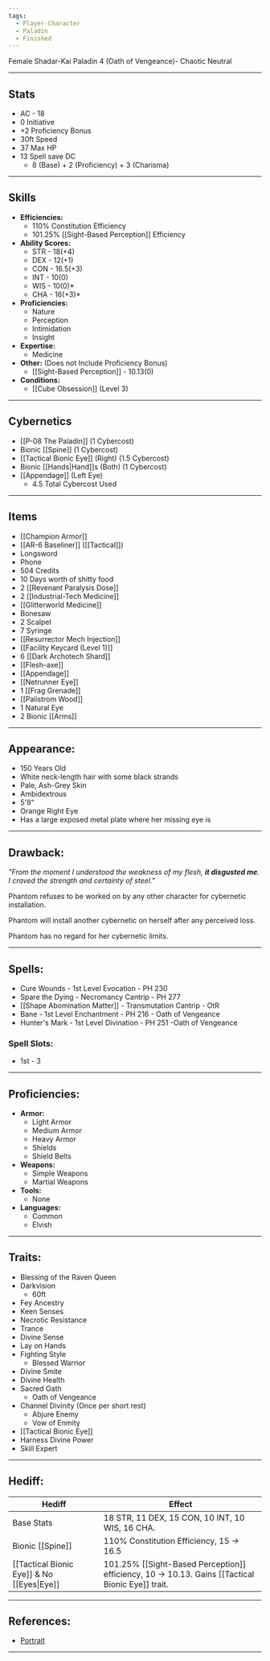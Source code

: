 ```yaml
---
tags:
  - Player-Character
  - Paladin
  - Finished
---
```

Female Shadar-Kai Paladin 4 (Oath of Vengeance)- Chaotic Neutral
********
## Stats
- AC - 18
- 0 Initiative
- +2 Proficiency Bonus
- 30ft Speed
- 37 Max HP
- 13 Spell save DC
	- 8 (Base) + 2 (Proficiency) + 3 (Charisma)
********
## Skills
- **Efficiencies:**
	- 110% Constitution Efficiency
	- 101.25% [[Sight-Based Perception]] Efficiency
- **Ability Scores:**
	- STR - 18(+4)
	- DEX - 12(+1)
	- CON - 16.5(+3)
	- INT - 10(0)
	- WIS - 10(0)*
	- CHA - 16(+3)*
- **Proficiencies:**
	- Nature
	- Perception
	- Intimidation
	- Insight
- **Expertise:**
	- Medicine
- **Other:** (Does not Include Proficiency Bonus)
	- [[Sight-Based Perception]] - 10.13(0)
- **Conditions:**
	- [[Cube Obsession]] (Level 3)
********
## Cybernetics
- [[P-08 The Paladin]] (1 Cybercost)
- Bionic [[Spine]] (1 Cybercost)
- [[Tactical Bionic Eye]] (Right) (1.5 Cybercost)
- Bionic [[Hands|Hand]]s (Both) (1 Cybercost)
- [[Appendage]] (Left Eye)
	- 4.5 Total Cybercost Used
********
## Items
- [[Champion Armor]]
- [[AR-6 Baseliner]] ([[Tactical]])
- Longsword
- Phone
- 504 Credits
- 10 Days worth of shitty food
- 2 [[Revenant Paralysis Dose]]
- 2 [[Industrial-Tech Medicine]]
- [[Glitterworld Medicine]]
- Bonesaw
- 2 Scalpel
- 7 Syringe
- [[Resurrector Mech Injection]]
- [[Facility Keycard (Level 1)]]
- 6 [[Dark Archotech Shard]]
- [[Flesh-axe]]
- [[Appendage]]
- [[Netrunner Eye]]
- 1 [[Frag Grenade]]
- [[Palistrom Wood]]
- 1 Natural Eye
- 2 Bionic [[Arms]]
********
## Appearance:
- 150 Years Old
- White neck-length hair with some black strands
- Pale, Ash-Grey Skin
- Ambidextrous
- 5'9"
- Orange Right Eye
- Has a large exposed metal plate where her missing eye is
********
## Drawback:
*"From the moment I understood the weakness of my flesh, **it disgusted me**. I craved the strength and certainty of steel."*

Phantom refuses to be worked on by any other character for cybernetic installation. 

Phantom will install another cybernetic on herself after any perceived loss.

Phantom has no regard for her cybernetic limits.
********
## Spells:
- Cure Wounds - 1st Level Evocation - PH 230
- Spare the Dying - Necromancy Cantrip - PH 277
- [[Shape Abomination Matter]] - Transmutation Cantrip - OtR
- Bane - 1st Level Enchantment - PH 216 - Oath of Vengeance
- Hunter's Mark - 1st Level Divination - PH 251 -Oath of Vengeance
### Spell Slots:
- 1st - 3
********
## Proficiencies:
- **Armor:**
	- Light Armor
	- Medium Armor
	- Heavy Armor
	- Shields
	- Shield Belts
- **Weapons:**
	- Simple Weapons
	- Martial Weapons
- **Tools:**
	- None
- **Languages:**
	- Common 
	- Elvish
********
## Traits:
- Blessing of the Raven Queen
- Darkvision
	- 60ft
- Fey Ancestry
- Keen Senses
- Necrotic Resistance
- Trance
- Divine Sense
- Lay on Hands
- Fighting Style
	- Blessed Warrior
- Divine Smite
- Divine Health
- Sacred Oath
	- Oath of Vengeance
- Channel Divinity (Once per short rest)
	- Abjure Enemy
	- Vow of Enmity
- [[Tactical Bionic Eye]]
- Harness Divine Power
- Skill Expert
********
## Hediff:

| Hediff                                     | Effect                                                                                           |
| ------------------------------------------ | ------------------------------------------------------------------------------------------------ |
| Base Stats                                 | 18 STR, 11 DEX, 15 CON, 10 INT, 10 WIS, 16 CHA.                                                  |
| Bionic [[Spine]]                           | 110% Constitution Efficiency, 15 -> 16.5                                                         |
| [[Tactical Bionic Eye]] & No [[Eyes\|Eye]] | 101.25% [[Sight-Based Perception]] efficiency, 10 -> 10.13. Gains [[Tactical Bionic Eye]] trait. |

********
## References:
- [Portrait](https://cdn.discordapp.com/attachments/1284223672617537669/1307237353156251678/IMG_7141.jpg?ex=67573ce8&is=6755eb68&hm=9386b16018d676b1427b5c823ee04df607e2bd223431f3bea940d7fac91320cc&)
********